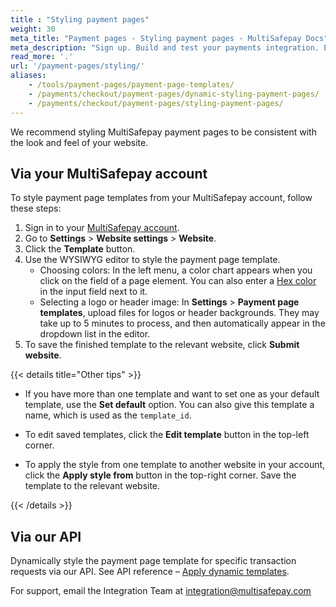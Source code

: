 ```yaml
---
title : "Styling payment pages"
weight: 30
meta_title: "Payment pages - Styling payment pages - MultiSafepay Docs"
meta_description: "Sign up. Build and test your payments integration. Explore our products and services. Use our API reference, SDKs, and wrappers. Get support."
read_more: '.'
url: '/payment-pages/styling/'
aliases:
    - /tools/payment-pages/payment-page-templates/
    - /payments/checkout/payment-pages/dynamic-styling-payment-pages/
    - /payments/checkout/payment-pages/styling-payment-pages/
---
```

We recommend styling MultiSafepay payment pages to be consistent with the look and feel of your website.

## Via your MultiSafepay account

To style payment page templates from your MultiSafepay account, follow these steps:

1. Sign in to your [MultiSafepay account](https://merchant.multisafepay.com).
2. Go to **Settings** > **Website settings** > **Website**.
3. Click the **Template** button. 
4. Use the WYSIWYG editor to style the payment page template.  
    - Choosing colors: In the left menu, a color chart appears when you click on the field of a page element. You can also enter a [Hex color](https://www.w3schools.com/colors/colors_picker.asp) in the input field next to it.
    - Selecting a logo or header image: In **Settings** > **Payment page templates**, upload files for logos or header backgrounds. They may take up to 5 minutes to process, and then automatically appear in the dropdown list in the editor.
5. To save the finished template to the relevant website, click **Submit website**. 

{{< details title="Other tips" >}}

- If you have more than one template and want to set one as your default template, use the **Set default** option. You can also give this template a name, which is used as the `template_id`. 

- To edit saved templates, click the **Edit template** button in the top-left corner.

- To apply the style from one template to another website in your account, click the **Apply style from** button in the top-right corner. Save the template to the relevant website.

{{< /details >}}

## Via our API

Dynamically style the payment page template for specific transaction requests via our API. See API reference – [Apply dynamic templates](/api/#apply-dynamic-templates).

For support, email the Integration Team at <integration@multisafepay.com>